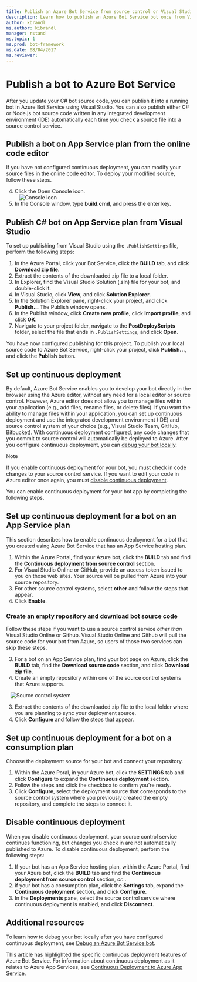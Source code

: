 ```yaml
---
title: Publish an Azure Bot Service from source control or Visual Studio | Microsoft Docs
description: Learn how to publish an Azure Bot Service bot once from Visual Studio or continuously from source control.
author: kbrandl
ms.author: kibrandl
manager: rstand
ms.topic: 1
ms.prod: bot-framework
ms.date: 08/04/2017
ms.reviewer: 
---
```


# Publish a bot to Azure Bot Service

After you update your C# bot source code, you can publish it into a running bot in Azure Bot Service using Visual Studio. You can also publish either C# or Node.js bot source code written in any integrated development environment (IDE) automatically each time you check a source file into a source control service.


## Publish a bot on App Service plan from the online code editor

If you have not configured continuous deployment, you can modify your source files in the online code editor. To deploy your modified source, follow these steps.

4. Click the Open Console icon.  
    ![Console Icon](./media/azure-bot-service-console-icon.png)
2. In the Console window, type **build.cmd**, and press the enter key.


## Publish C# bot on App Service plan from Visual Studio 

To set up publishing from Visual Studio using the `.PublishSettings` file, perform the following steps:

1. In the Azure Portal, click your Bot Service, click the **BUILD** tab, and click **Download zip file**.
3. Extract the contents of the downloaded zip file to a local folder.
4. In Explorer, find the Visual Studio Solution (.sln) file for your bot, and double-click it.
4. In Visual Studio, click **View**, and click **Solution Explorer**.
5. In the Solution Explorer pane, right-click your project, and click **Publish...** The Publish window opens. 
6. In the Publish window, click **Create new profile**, click **Import profile**, and click **OK**.
7. Navigate to your project folder, navigate to the **PostDeployScripts** folder, select the file that ends in `.PublishSettings`, and click **Open**.

You have now configured publishing for this project. To publish your local source code to Azure Bot Service, right-click your project, click **Publish...**, and click the **Publish** button. 

## Set up continuous deployment

By default, Azure Bot Service enables you to develop your bot directly in the browser using the Azure editor, without any need for a local editor or source control. However, Azure editor does not allow you to manage files within your application (e.g., add files, rename files, or delete files). If you want the ability to manage files within your application, you can set up continuous deployment and use the integrated development environment (IDE) and source control system of your choice (e.g., Visual Studio Team, GitHub, Bitbucket). With continuous deployment configured, any code changes that you commit to source control will automatically be deployed to Azure. After you configure continuous deployment, you can [debug your bot locally](azure-bot-service-debug-bot.md).

> [!NOTE]
> If you enable continuous deployment for your bot, you must check in code changes to your source control service. If you want to edit your code in Azure editor once again, 
> you must [disable continuous deployment](#disable-continuous-deployment).

You can enable continuous deployment for your bot app by completing the following steps.

## Set up continuous deployment for a bot on an App Service plan

This section describes how to enable continuous deployment for a bot that you created using Azure Bot Service that has an App Service hosting plan.

1. Within the Azure Portal, find your Azure bot, click the **BUILD** tab and find the **Continuous deployment from source control** section.
2. For Visual Studio Online or GitHub, provide an access token issued to you on those web sites. Your source will be pulled from Azure into your source repository.
3. For other source control systems, select **other** and follow the steps that appear. 
3. Click **Enable**.  

### Create an empty repository and download bot source code

Follow these steps if you want to use a source control service *other than* Visual Studio Online or Github. Visual Studio Online and Github will pull the source code for your bot from Azure, so users of those two services can skip these steps.

3. For a bot on an App Service plan, find your bot page on Azure, click the **BUILD** tab, find the **Download source code** section, and click **Download zip file**.
1. Create an empty repository within one of the source control systems that Azure supports.

    ![Source control system](./media/continuous-integration-sourcecontrolsystem.png)

3. Extract the contents of the downloaded zip file to the local folder where you are planning to sync your deployment source.
4. Click **Configure** and follow the steps that appear. 

## Set up continuous deployment for a bot on a consumption plan 

Choose the deployment source for your bot and connect your repository. 

1. Within the Azure Poral, in your Azure bot, click the **SETTINGS** tab and click **Configure** to expand the **Continuous deployment** section.  
2. Follow the steps and click the checkbox to confirm you're ready. 
3. Click **Configure**, select the deployment source that corresponds to the source control system where you previously created the empty repository, and complete the steps to connect it.   


## Disable continuous deployment 

When you disable continuous deployment, your source control service continues functioning, but changes you check in are not automatically published to Azure. To disable continuous deployment, perform the following steps:

1. If your bot has an App Service hosting plan, within the Azure Portal, find your Azure bot, click the **BUILD** tab and find the **Continuous deployment from source control** section, *or...* 
2. if your bot has a consumption plan, click the **Settings** tab, expand the **Continuous deployment** section, and click **Configure**.
3. In the **Deployments** pane, select the source control service where continuous deployment is enabled, and click **Disconnect**.  


## Additional resources

To learn how to debug your bot locally after you have configured continuous deployment, see 
[Debug an Azure Bot Service bot](azure-bot-service-debug-bot.md).

This article has highlighted the specific continuous deployment features of Azure Bot Service. For information about continuous deployment as it relates to Azure App Services, see <a href="https://azure.microsoft.com/en-us/documentation/articles/app-service-continuous-deployment/" target="_blank">Continuous Deployment to Azure App Service</a>.
